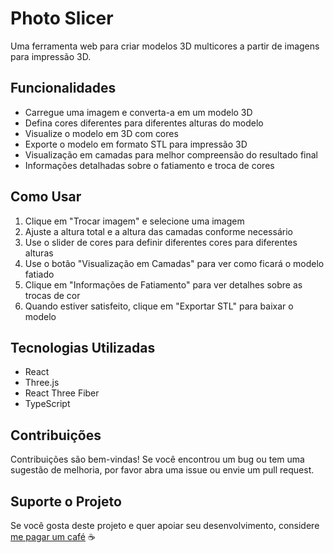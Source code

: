 # Photo Slicer

Uma ferramenta web para criar modelos 3D multicores a partir de imagens para impressão 3D.

## Funcionalidades

- Carregue uma imagem e converta-a em um modelo 3D
- Defina cores diferentes para diferentes alturas do modelo
- Visualize o modelo em 3D com cores
- Exporte o modelo em formato STL para impressão 3D
- Visualização em camadas para melhor compreensão do resultado final
- Informações detalhadas sobre o fatiamento e troca de cores

## Como Usar

1. Clique em "Trocar imagem" e selecione uma imagem
2. Ajuste a altura total e a altura das camadas conforme necessário
3. Use o slider de cores para definir diferentes cores para diferentes alturas
4. Use o botão "Visualização em Camadas" para ver como ficará o modelo fatiado
5. Clique em "Informações de Fatiamento" para ver detalhes sobre as trocas de cor
6. Quando estiver satisfeito, clique em "Exportar STL" para baixar o modelo

## Tecnologias Utilizadas

- React
- Three.js
- React Three Fiber
- TypeScript

## Contribuições

Contribuições são bem-vindas! Se você encontrou um bug ou tem uma sugestão de melhoria, por favor abra uma issue ou envie um pull request.

## Suporte o Projeto

Se você gosta deste projeto e quer apoiar seu desenvolvimento, considere [me pagar um café](https://ko-fi.com/SEU_USERNAME_AQUI) ☕
